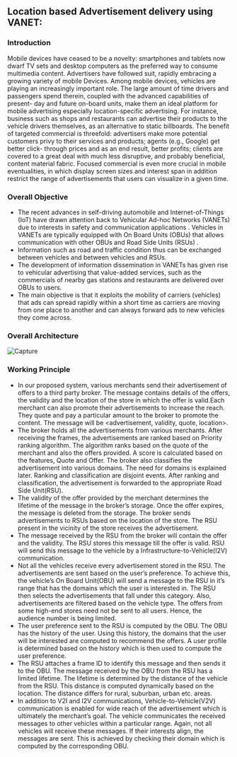 ## Location based Advertisement delivery using VANET:

### Introduction

Mobile devices have ceased to be a novelty: smartphones and tablets now dwarf TV sets and desktop computers as the preferred way to consume multimedia content. Advertisers have followed suit, rapidly embracing a growing variety of mobile Devices. Among mobile devices, vehicles are playing an increasingly important role. The large amount of time drivers and passengers spend therein, coupled with the advanced capabilities of present- day and future on-board units, make them an ideal platform for mobile advertising especially location-specific advertising. For instance, business such as shops and restaurants can advertise their products to the vehicle drivers themselves, as an alternative to static billboards.
The benefit of targeted commercial is threefold: advertisers make more potential customers privy to their services and products; agents (e.g., Google) get better click- through prices and as an end result, better profits; clients are covered to a great deal with much less disruptive, and probably beneficial, content material fabric. Focused commercial is even more crucial in mobile eventualities, in which display screen sizes and interest span in addition restrict the range of advertisements that users can visualize in a given time.

### Overall Objective

* The recent advances in self-driving automobile and Internet-of-Things (IoT) have drawn attention back to Vehicular Ad-hoc Networks (VANETs) due to interests in safety and communication applications . 
Vehicles in VANETs are typically equipped with On Board Units (OBUs) that allows communication with other OBUs and Road Side Units (RSUs) . 
* Information such as road and traffic condition thus can be exchanged between vehicles and between vehicles and RSUs. 
* The development of information dissemination in VANETs has given rise to vehicular advertising that value-added services, such as the commercials of nearby gas stations and restaurants are delivered over OBUs to users. 
* The main objective is that it exploits the mobility of carriers (vehicles) that ads can spread rapidly within a short time as carriers are moving from one place to another and can always forward ads to new vehicles they come across.

### Overall Architecture
![Capture](https://github.com/Keerthu8999/LocationBasedAdVANET/assets/26524891/96f463f4-5dfb-46b1-8a19-1d6a1c628b11)




### Working Principle 

* In our proposed system, various merchants  send their advertisement of offers to a third party broker. The message contains details of the offers, the validity and the location of the store in which the offer is valid.Each merchant can also promote their advertisements to increase the reach. They quote and pay a particular amount to the broker to promote the content. The message will be <advertisement, validity, quote, location>.
* The broker holds all the advertisements from various merchants. After receiving the frames, the advertisements are ranked based on Priority ranking algorithm. The algorithm ranks based on the quote of the merchant and also the offers provided. A score is calculated based on the features, Quote and Offer. The broker also classifies the advertisement into various domains. The need for domains is explained later. Ranking and classification are disjoint events. After ranking and classification, the advertisement is forwarded to the appropriate Road Side Unit(RSU).
* The validity of the offer provided by the merchant determines the lifetime of the message in the broker’s storage. Once the offer expires, the message is deleted from the storage. The broker sends advertisements to RSUs based on the location of the store. The RSU present in the vicinity of the store receives the advertisement. 
* The message received by the RSU from the broker will contain the offer and the validity. The RSU stores this message till the offer is valid. RSU will send this message to the vehicle by a Infrastructure-to-Vehicle(I2V) communication. 
* Not all the vehicles receive every advertisement stored in the RSU. The advertisements are sent based on the user’s preference. To achieve this, the vehicle’s On Board Unit(OBU) will send a message to the RSU in it’s range that has the domains which the user is interested in. The RSU then selects the advertisements that fall under this category. Also, advertisements are filtered based on the vehicle type. The offers from some high-end stores need not be sent to all users. Hence, the audience number is being limited.
* The user preference sent to the RSU is computed by the OBU. The OBU has the history of the user. Using this history, the domains that the user will be interested are computed to recommend the offers. A user profile is determined based on the history which is then used to compute the user preference.
* The RSU attaches a frame ID to identify this message and then sends it to the OBU. The message received by the OBU from the RSU has a limited lifetime. The lifetime is determined by the  distance of the vehicle from the RSU. This distance is computed dynamically based on the location. The distance differs for rural, suburban, urban etc. areas.
* In addition to V2I and I2V communications, Vehicle-to-Vehicle(V2V) communication is enabled for wide reach of the advertisement which is ultimately the merchant’s goal. The vehicle communicates the received messages to other vehicles within a particular range. Again, not all vehicles will receive these messages. If their interests align, the messages are sent. This is achieved by checking their domain which is computed by the corresponding OBU.











